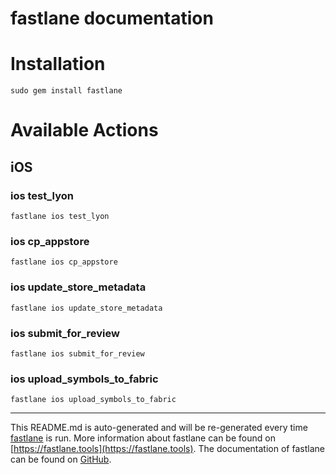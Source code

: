fastlane documentation
================
# Installation
```
sudo gem install fastlane
```
# Available Actions
## iOS
### ios test_lyon
```
fastlane ios test_lyon
```

### ios cp_appstore
```
fastlane ios cp_appstore
```

### ios update_store_metadata
```
fastlane ios update_store_metadata
```

### ios submit_for_review
```
fastlane ios submit_for_review
```

### ios upload_symbols_to_fabric
```
fastlane ios upload_symbols_to_fabric
```


----

This README.md is auto-generated and will be re-generated every time [fastlane](https://fastlane.tools) is run.
More information about fastlane can be found on [https://fastlane.tools](https://fastlane.tools).
The documentation of fastlane can be found on [GitHub](https://github.com/fastlane/fastlane/tree/master/fastlane).